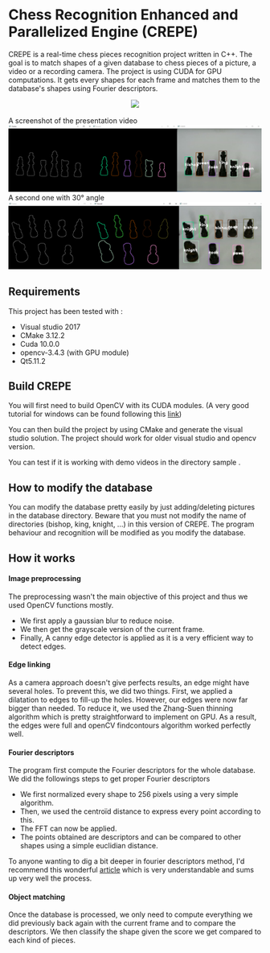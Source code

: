 # Chess Recognition Enhanced and Parallelized Engine (CREPE)

CREPE is a real-time chess pieces recognition project written in C++. The goal is to match shapes of a given database to chess pieces of a picture, a video or a recording camera.
The project is using CUDA for GPU computations. It gets every shapes for each frame and matches them to the database's shapes using Fourier descriptors.

<p align="center">                                                                                                                                                      
<img src =sample/demo.gif/>                                                    
</p>

A screenshot of the presentation video 
![Screenshot](sample/crepe1.png)
A second one with 30° angle 
![Screenshot](sample/crepe2.png)

## Requirements

This project has been tested with :
- Visual studio 2017
- CMake 3.12.2
- Cuda 10.0.0 
- opencv-3.4.3 (with GPU module)
- Qt5.11.2

## Build CREPE

You will first need to build OpenCV with its CUDA modules.  (A very good tutorial for windows can be found following this 
[link](https://inside.mines.edu/~whoff/courses/EENG510/lectures/other/CompilingOpenCV.pdf))

You can then build the project by using CMake and generate the visual studio solution. The project should work for older visual studio and opencv version. 

You can test if it is working with demo videos in the directory sample . 

## How to modify the database

You can modify the database pretty easily by just adding/deleting pictures in the database directory. Beware that you must not modify the name of directories (bishop, king, knight, ...) in this version of CREPE. The program behaviour and recognition will be modified as you modify the database.

## How it works

#### Image preprocessing

The preprocessing wasn't the main objective of this project and thus we used OpenCV functions mostly.
* We first apply a gaussian blur to reduce noise.
* We then get the grayscale version of the current frame.
* Finally, A  canny edge detector is applied as it is a very efficient way to detect edges.

#### Edge linking

As a camera approach doesn't give perfects results, an edge might have several holes. To prevent this, we did two things. First, we applied a dilatation to edges to fill-up the holes. However, our edges were now far bigger than needed. To reduce it, we used the
Zhang-Suen thinning algorithm which is pretty straightforward to implement on GPU. As a result, the edges were full and openCV findcontours algorithm worked perfectly well.

#### Fourier descriptors

The program first compute the Fourier descriptors for the whole database. We did the followings steps to get proper Fourier descriptors
* We first normalized every shape to 256 pixels using a very simple algorithm.
* Then, we used the centroïd distance to express every point according to this.
* The FFT can now be applied.
* The points obtained are descriptors and can be compared to other shapes using a simple euclidian distance.

To anyone wanting to dig a bit deeper in fourier descriptors method, I'd recommend this wonderful 
[article](http://citeseerx.ist.psu.edu/viewdoc/download?doi=10.1.1.67.2229&rep=rep1&type=pdf)  which is very understandable and sums up very well the process.

#### Object matching

Once the database is processed, we only need to compute everything we did previously back again with the current frame and to compare the descriptors. We then classify the shape given the score we get compared to each kind of pieces.
